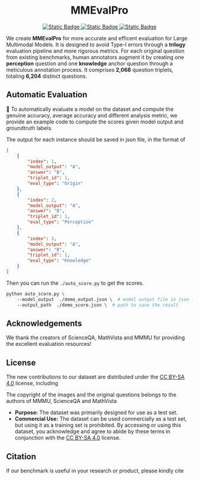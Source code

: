 <h1 align="center">MMEvalPro</h1>

<p align="center">

<a href="https://docs.qq.com/sheet/DVUd4WUpGRHRqUnNV">
<img alt="Static Badge" src="https://img.shields.io/badge/Homepage-MMEvalPro-blue">
</a>

<a href="https://arxiv.org/abs/2402.15527">
<img alt="Static Badge" src="https://img.shields.io/badge/ArXiv-2406.xxxxx-red">

<a href="https://huggingface.co/datasets/MM-Diagnose/MMEvalPro">
<img alt="Static Badge" src="https://img.shields.io/badge/HuggingFace-MMEvalPro-yellow">
</a>

</p>



We create **MMEvalPro** for more accurate and efficent evaluation for Large Multimodal Models. It is designed to avoid Type-I errors through a **trilogy** evaluation pipeline and more rigorous metrics. For each original question from existing benchmarks, human annotators augment it by creating one **perception** question and one **knowledge** anchor question through a meticulous annotation process. It comprises **2,068** question triplets, totaling **6,204** distinct questions.




## Automatic Evaluation

🔔 To automatically evaluate a model on the dataset and compute the genuine accuracy, average accuracy and different analysis metric, we provide an example code to compute the scores given model output and groundtruth labels.

The output for each instance should be saved in json file, in the format of
```json
[
    {
        "index": 1,
        "model_output": "A",
        "answer": "B",
        "triplet_id": 1,
        "eval_type": "Origin"
    },
    {
        "index": 2,
        "model_output": "A",
        "answer": "B",
        "triplet_id": 1,
        "eval_type": "Perception"
    },
    {
        "index": 3,
        "model_output": "A",
        "answer": "B",
        "triplet_id": 1,
        "eval_type": "Knowledge"
    }
]
```

Then you can run the `./auto_score.py` to get the scores.


```bash
python auto_score.py \ 
    --model_output  ./demo_output.json \  # model output file in json format
    --output_path  ./demo_score.json \  # path to save the result
```

## Acknowledgements

We thank the creators of ScienceQA, MathVista and MMMU for providing the excellent evaluation resources!

## License

The new contributions to our dataset are distributed under the [CC BY-SA 4.0](https://creativecommons.org/licenses/by-sa/4.0/) license, including

The copyright of the images and the original questions belongs to the authors of MMMU, ScienceQA and MathVista

- **Purpose:** The dataset was primarily designed for use as a test set. 
- **Commercial Use:** The dataset can be used commercially as a test set, but using it as a training set is prohibited. By accessing or using this dataset, you acknowledge and agree to abide by these terms in conjunction with the [CC BY-SA 4.0](https://creativecommons.org/licenses/by-sa/4.0/) license.

## Citation

If our benchmark is useful in your research or product, please kindly cite
```bib

```
